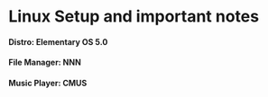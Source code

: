# Linux Setup and important notes

#### Distro: Elementary OS 5.0

#### File Manager: NNN

#### Music Player: CMUS
